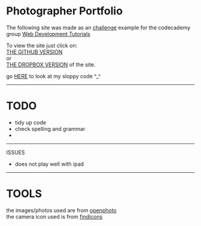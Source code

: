 Photographer Portfolio
===

The following site was made as an [challenge](http://www.codecademy.com/groups/html-projects/discussions/52acd84f52f8638c9a000042#comment-52ad48f7282ae319b400128f) example for the codecademy group [Web Development Tutorials](http://www.codecademy.com/groups/html-projects) 


To view the site just click on:<br>
[THE GITHUB VERSION](https://rawgithub.com/WaffleGnome/Photographer-Portfolio/master/index.html) <br>
or  <br>
[THE DROPBOX VERSION](https://dl.dropboxusercontent.com/u/161826274/mySites/photograher_challenge/index.html) of the site.

go [HERE](https://github.com/WaffleGnome/Photographer-Portfolio) to look at my sloppy code ^_^

-------------------------

TODO
===
- tidy up code
- check spelling and grammar
- 

-----------------------------
ISSUES
- does not play well with ipad



-------------------------------


TOOLS
======

the images/photos used are from [openphoto](http://openphoto.net/)<br>
the camera icon used is from [findicons](http://findicons.com/)
